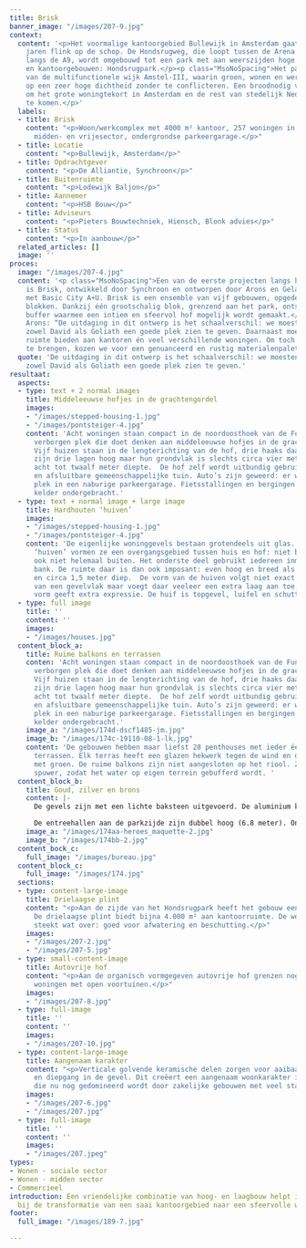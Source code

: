 ```yaml
---
title: Brisk
banner_image: "/images/207-9.jpg"
context:
  content: '<p>Het voormalige kantoorgebied Bullewijk in Amsterdam gaat de komende
    jaren flink op de schop. De Hondsrugweg, die loopt tussen de Arena en de IKEA
    langs de A9, wordt omgebouwd tot een park met aan weerszijden hoge woontorens
    en kantoorgebouwen: Hondsrugpark.</p><p class="MsoNoSpacing">Het park wordt onderdeel
    van de multifunctionele wijk Amstel-III, waarin groen, wonen en werken samengaan
    op een zeer hoge dichtheid zonder te conflicteren. Een broodnodig vooruitzicht
    om het grote woningtekort in Amsterdam en de rest van stedelijk Nederland tegemoet
    te komen.</p>'
  labels:
  - title: Brisk
    content: "<p>Woon/werkcomplex met 4000 m² kantoor, 257 woningen in de sociale-,
      midden- en vrijesector, ondergrondse parkeergarage.</p>"
  - title: Locatie
    content: "<p>Bullewijk, Amsterdam</p>"
  - title: Opdrachtgever
    content: "<p>De Alliantie, Synchroon</p>"
  - title: Buitenruimte
    content: "<p>Lodewijk Baljon</p>"
  - title: Aannemer
    content: "<p>HSB Bouw</p>"
  - title: Adviseurs
    content: "<p>Pieters Bouwtechniek, Hiensch, Blonk advies</p>"
  - title: Status
    content: "<p>In aanbouw</p>"
  related_articles: []
  image: ''
proces:
  image: "/images/207-4.jpg"
  content: '<p class="MsoNoSpacing">Een van de eerste projecten langs het Hondsrugpark
    is Brisk, ontwikkeld door Synchroon en ontworpen door Arons en Gelauff in samenwerking
    met Basic City A+U. Brisk is een ensemble van vijf gebouwen, opgedeeld in twee
    blokken. Dankzij één grootschalig blok, grenzend aan het park, ontstaat er een
    buffer waarmee een intiem en sfeervol hof mogelijk wordt gemaakt.</p><p class="MsoNoSpacing">Floor
    Arons: “De uitdaging in dit ontwerp is het schaalverschil: we moesten op het kavel
    zowel David als Goliath een goede plek zien te geven. Daarnaast moest het ontwerp
    ruimte bieden aan kantoren én veel verschillende woningen. Om toch eenheid aan
    te brengen, kozen we voor een genuanceerd en rustig materialenpalet.”</p>'
  quote: 'De uitdaging in dit ontwerp is het schaalverschil: we moesten op het kavel
    zowel David als Goliath een goede plek zien te geven.'
resultaat:
  aspects:
  - type: text + 2 normal images
    title: Middeleeuwse hofjes in de grachtengordel
    images:
    - "/images/stepped-housing-1.jpg"
    - "/images/pontsteiger-4.jpg"
    content: 'Acht woningen staan compact in de noordoosthoek van de Funenhof: een
      verborgen plek die doet denken aan middeleeuwse hofjes in de grachtengordel.
      Vijf huizen staan in de lengterichting van de hof, drie haaks daarop. Alle woningen
      zijn drie lagen hoog maar hun grondvlak is slechts circa vier meter breed, bij
      acht tot twaalf meter diepte.  De hof zelf wordt uitbundig gebruikt, als veilige
      en afsluitbare gemeenschappelijke tuin. Auto’s zijn geweerd: er was voldoende
      plek in een naburige parkeergarage. Fietsstallingen en bergingen zijn in een
      kelder ondergebracht.'
  - type: text + normal image + large image
    title: Hardhouten ‘huiven’
    images:
    - "/images/stepped-housing-1.jpg"
    - "/images/pontsteiger-4.jpg"
    content: 'De eigenlijke woninggevels bestaan grotendeels uit glas. De hardhouten
      ‘huiven’ vormen ze een overgangsgebied tussen huis en hof: niet binnen maar
      ook niet helemaal buiten. Het onderste deel gebruikt iedereen inmiddels als
      bank. De ruimte daar is dan ook imposant: even hoog en breed als de huizen,
      en circa 1,5 meter diep.  De vorm van de huiven volgt niet exact de contouren
      van een gevelvlak maar voegt daar veeleer een extra laag aan toe. Die eigen
      vorm geeft extra expressie. De huif is topgevel, luifel en schutting ineen.'
  - type: full image
    title: ''
    content: ''
    images:
    - "/images/houses.jpg"
  content_block_a:
    title: Ruime balkons en terrassen
    conten: 'Acht woningen staan compact in de noordoosthoek van de Funenhof: een
      verborgen plek die doet denken aan middeleeuwse hofjes in de grachtengordel.
      Vijf huizen staan in de lengterichting van de hof, drie haaks daarop. Alle woningen
      zijn drie lagen hoog maar hun grondvlak is slechts circa vier meter breed, bij
      acht tot twaalf meter diepte.  De hof zelf wordt uitbundig gebruikt, als veilige
      en afsluitbare gemeenschappelijke tuin. Auto’s zijn geweerd: er was voldoende
      plek in een naburige parkeergarage. Fietsstallingen en bergingen zijn in een
      kelder ondergebracht.'
    image_a: "/images/174d-dscf1485-jm.jpg"
    image_b: "/images/174c-19110-08-1-lk.jpg"
    content: 'De gebouwen hebben maar liefst 28 penthouses met ieder één of meerdere
      terrassen. Elk terras heeft een glazen hekwerk tegen de wind en daarbuiten bakken
      met groen. De ruime balkons zijn niet aangesloten op het riool. Ze hebben een
      spuwer, zodat het water op eigen terrein gebufferd wordt. '
  content_block_b:
    title: Goud, zilver en brons
    content: |-
      De gevels zijn met een lichte baksteen uitgevoerd. De aluminium kozijnen zijn aan één zijde voorzien van een strook koper, brons of zink, wat de gebouwen verschillende kleuraccenten geeft. De referentie naar het goud, zilver en brons van sporthelden was een gelukkig toeval.

      De entreehallen aan de parkzijde zijn dubbel hoog (6.8 meter). Onder de gebouwen bevindt zich een grote parkeerkelder voor 112 auto’s, maar ook voor 640 fietsen.
    image_a: "/images/174aa-heroes_maquette-2.jpg"
    image_b: "/images/174bb-2.jpg"
  content_bock_c:
    full_image: "/images/bureau.jpg"
  content_block_c:
    full_image: "/images/174.jpg"
  sections:
  - type: content-large-image
    title: Drielaagse plint
    content: "<p>Aan de zijde van het Hondsrugpark heeft het gebouw een grote schaal.
      De drielaagse plint biedt bijna 4.000 m² aan kantoorruimte. De woontoren daarboven
      steekt wat over: goed voor afwatering en beschutting.</p>"
    images:
    - "/images/207-2.jpg"
    - "/images/207-5.jpg"
  - type: small-content-image
    title: Autovrije hof
    content: "<p>Aan de organisch vormgegeven autovrije hof grenzen nog eens elf grondgebonden
      woningen met open voortuinen.</p>"
    images:
    - "/images/207-8.jpg"
  - type: full-image
    title: ''
    content: ''
    images:
    - "/images/207-10.jpg"
  - type: content-large-image
    title: Aangenaam karakter
    content: "<p>Verticale golvende keramische delen zorgen voor aaibaarheid, reflectie
      en diepgang in de gevel. Dit creëert een aangenaam woonkarakter in de buurt,
      die nu nog gedomineerd wordt door zakelijke gebouwen met veel staal en natuursteen.</p>"
    images:
    - "/images/207-6.jpg"
    - "/images/207.jpg"
  - type: full-image
    title: ''
    content: ''
    images:
    - "/images/207.jpeg"
types:
- Wonen - sociale sector
- Wonen - midden sector
- Commercieel
introduction: Een vriendelijke combinatie van hoog- en laagbouw helpt in Zuidoost
  bij de transformatie van een saai kantoorgebied naar een sfeervolle woon-werkwijk.
footer:
  full_image: "/images/189-7.jpg"

---
```

